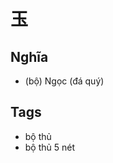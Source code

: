 # 玉

## Nghĩa
* (bộ) Ngọc (đá quý)

## Tags
* bộ thủ
* bộ thủ 5 nét

<script>window.HANZI_FIELD='玉';</script>